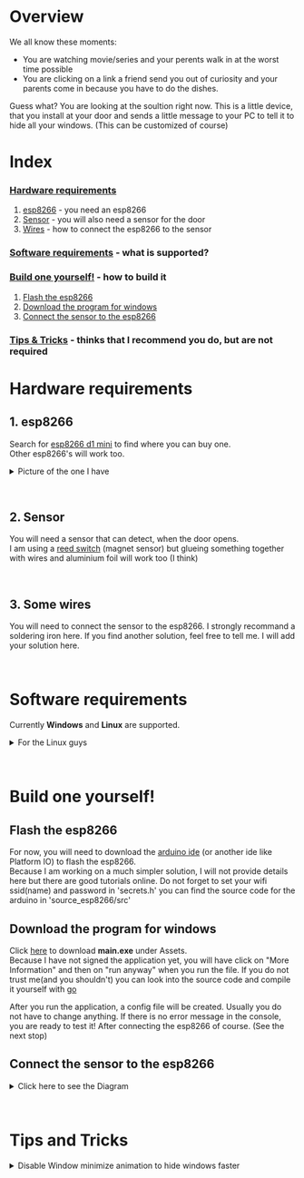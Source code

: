 # Overview
We all know these moments:
- You are watching movie/series and your perents walk in at the worst time possible
- You are clicking on a link a friend send you out of curiosity and your parents come in because you have to do the dishes.

Guess what? You are looking at the soultion right now. This is a little device, that you install at your door and sends a little message to your PC to tell it to hide all your windows. (This can be customized of course) 

# Index

### [Hardware requirements ](#hardware-requirements)
1. [esp8266](#1-esp8266) - you need an esp8266
2. [Sensor](#2-sensor) - you will also need a sensor for the door
3. [Wires](#3-some-wires) - how to connect the esp8266 to the sensor

### [Software requirements](#software-requirements) - what is supported?
### [Build one yourself!](#build-one-yourself) - how to build it
1. [Flash the esp8266](#flash-the-esp8266)
2. [Download the program for windows](#download-the-program-for-windows)
3. [Connect the sensor to the esp8266](#connect-the-sensor-to-the-esp8266)
### [Tips & Tricks](#tips-and-tricks) - thinks that I recommend you do, but are not required


# Hardware requirements
## 1. esp8266

Search for [esp8266 d1 mini][] to find where you can buy one.\
Other esp8266's will work too.

[esp8266 d1 mini]: https://duckduckgo.com/?q=buy+esp8266+d1+mini

<details>
  <summary>Picture of the one I have</summary>

![Picture of my esp8266 d1 mini](docs/pictures/esp8266_d1_mini.jpg)
</details>

&nbsp;
## 2. Sensor

You will need a sensor that can detect, when the door opens.\
I am using a [reed switch][] (magnet sensor) but glueing something together with wires and aluminium foil will work too (I think)

[reed switch]: https://en.wikipedia.org/wiki/Reed_switch

&nbsp;
## 3. Some wires
You will need to connect the sensor to the esp8266. I strongly recommand a soldering iron here. If you find another solution, feel free to tell me. I will add your solution here.

&nbsp;
# Software requirements
Currently **Windows** and **Linux** are supported.
<details>
  <summary>For the Linux guys</summary>

  I am personally use i3 as a window manager.
  Please open an issue and tell me your window manger, so I can add support for it.
</details> 

&nbsp;

# Build one yourself!
## Flash the esp8266
For now, you will need to download the [arduino ide][] (or another ide like Platform IO) to flash the esp8266.\
Because I am working on a much simpler solution, I will not provide details here but there are good tutorials online. Do not forget to set your wifi ssid(name) and password in 'secrets.h' you can find the source code for the arduino in 'source_esp8266/src' 

[arduino ide]: https://www.arduino.cc/en/guide/windows

## Download the program for windows
Click [here][] to download **main.exe** under Assets.\
Because I have not signed the application yet, you will have click on "More Information" and then on "run anyway" when you run the file. If you do not trust me(and you shouldn't) you can look into the source code and compile it yourself with [go][]

After you run the application, a config file will be created. Usually you do not have to change anything. If there is no error message in the console, you are ready to test it! After connecting the esp8266 of course. (See the next stop)

[here]: https://github.com/IHaveToChangeMyUsername/privateWindows/releases/
[go]: https://go.dev/

## Connect the sensor to the esp8266
<details>
<summary>Click here to see the Diagram</summary>

![diagram](docs/pictures/d1Mini_switch.png)
</details>

&nbsp;
# Tips and Tricks
<details>
  <summary>Disable Window minimize animation to hide windows faster</summary>

  1. Open the start menu and search for *"Advanced System Settings"* and click on the first result
  2. Under Performance, click Settings
  3. Uncheck *"Animate windows when minimizing or maximizing option"*
  4. Click Ok.
</details>